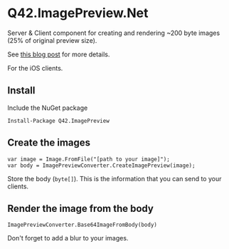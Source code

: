 # Q42.ImagePreview.Net

Server & Client component for creating and rendering ~200 byte images (25% of original preview size).

See [this blog post](http://q42.com/blog/post/133591843068/the-imagepreview-library-render-previews-with) for more details.

For the iOS clients.

## Install

Include the NuGet package

    Install-Package Q42.ImagePreview
    
## Create the images

    var image = Image.FromFile("[path to your image]");
    var body = ImagePreviewConverter.CreateImagePreview(image);

Store the body (`byte[]`). This is the information that you can send to your clients.

## Render the image from the body

    ImagePreviewConverter.Base64ImageFromBody(body)
    
Don't forget to add a blur to your images.

